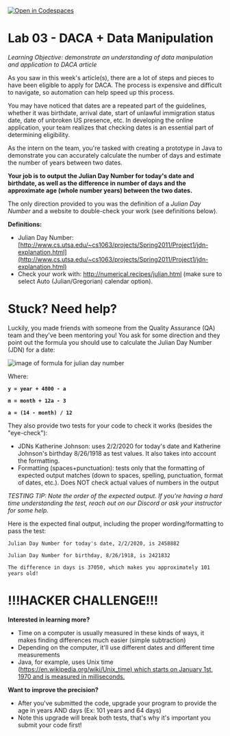 [![Open in Codespaces](https://classroom.github.com/assets/launch-codespace-2972f46106e565e64193e422d61a12cf1da4916b45550586e14ef0a7c637dd04.svg)](https://classroom.github.com/open-in-codespaces?assignment_repo_id=18114557)
# Lab 03 - DACA + Data Manipulation

_Learning Objective: demonstrate an understanding of data manipulation and application to DACA article_ 


As you saw in this week's article(s), there are a lot of steps and pieces to have been eligible to apply for DACA. The process is expensive and difficult to navigate, so automation can help speed up this process.

You may have noticed that dates are a repeated part of the guidelines, whether it was birthdate, arrival date, start of unlawful immigration status date, date of unbroken US presence, etc. In developing the online application, your team realizes that checking dates is an essential part of determining eligibility.

As the intern on the team, you're tasked with creating a prototype in Java to demonstrate you can accurately calculate the number of days and estimate the number of years between two dates.

**Your job is to output the Julian Day Number for today's date and birthdate, as well as the difference in number of days and the approximate age (whole number years) between the two dates.**

The only direction provided to you was the definition of a _Julian Day Number_ and a website to double-check your work (see definitions below).

**Definitions:**

- Julian Day Number: [http://www.cs.utsa.edu/~cs1063/projects/Spring2011/Project1/jdn-explanation.html](http://www.cs.utsa.edu/~cs1063/projects/Spring2011/Project1/jdn-explanation.html)
- Check your work with: http://numerical.recipes/julian.html (make sure to select Auto (Julian/Gregorian) calendar option).

# **Stuck? Need help?**

Luckily, you made friends with someone from the Quality Assurance (QA) team and they've been mentoring you! You ask for some direction and they point out the formula you should use to calculate the Julian Day Number (JDN) for a date:

![image of formula for julian day number](https://i.imgur.com/j6QWjba.gif)

Where:

**`y = year + 4800 - a`**

**`m = month + 12a - 3`**

**`a = (14 - month) / 12`** 

They also provide two tests for your code to check it works (besides the "eye-check"):

- JDNs Katherine Johnson: uses 2/2/2020 for today's date and Katherine Johnson's birthday 8/26/1918 as test values. It also takes into account the formatting.
- Formatting (spaces+punctuation): tests only that the formatting of expected output matches (down to spaces, spelling, punctuation, format of dates, etc.). Does NOT check actual values of numbers in the output

_TESTING TIP: Note the order of the expected output. If you're having a hard time understanding the test, reach out on our Discord or ask your instructor for some help._

Here is the expected final output, including the proper wording/formatting to pass the test:
```
Julian Day Number for today's date, 2/2/2020, is 2458882

Julian Day Number for birthday, 8/26/1918, is 2421832

The difference in days is 37050, which makes you approximately 101 years old!
```
 
# **!!!HACKER CHALLENGE!!!**

**Interested in learning more?**

- Time on a computer is usually measured in these kinds of ways, it makes finding differences much easier (simple subtraction)
- Depending on the computer, it'll use different dates and different time measurements
- Java, for example, uses Unix time ([https://en.wikipedia.org/wiki/Unix_time) which starts on January 1st, 1970 and is measured in milliseconds.](https://en.wikipedia.org/wiki/Unix_time)

**Want to improve the precision?**

- After you've submitted the code, upgrade your program to provide the age in years AND days (Ex: 101 years and 64 days)
- Note this upgrade will break both tests, that's why it's important you submit your code first!